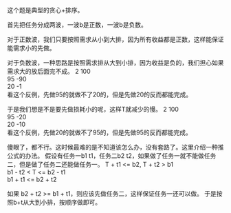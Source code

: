 这个题是典型的贪心+排序。

首先把任务分成两波，一波b是正数，一波b是负数。

对于正数波，我们只要按照需求从小到大排，因为所有收益都是正数，这样能保证能需求小的先做。

对于负数波，一种思路是按照需求排从大到小排，因为收益是负的，我们担心如果需求大的放后面完不成。
2 100  
95 -90  
20 -1  
看这个反例，先做95的就做不了20的，但是先做20的反而都能完成。

于是我们想是不是要先做损耗小的呢，这样T就减少的慢。
2 100  
95 -20  
20 -10  
看这个反例，先做20的就做不了95的，但是先做95的反而都能完成。

傻眼了，都不行。这时候最难的是不知道该怎么办，没有套路了。这里介绍一种推公式的办法。
假设有任务一b1 t1，任务二b2 t2，如果做了任务一就不能做任务二，但是做了任务二还能做任务一。
T + t1 <= b2, T + t2 > b1  
b1 - t2 < T <= b2 - t1  
b1 + t1 <= b2 + t2  

如果 b2 + t2 >= b1 + t1，则应该先做任务二，这样保证任务一还可以做。
于是按照b+t从大到小排，按顺序做即可。